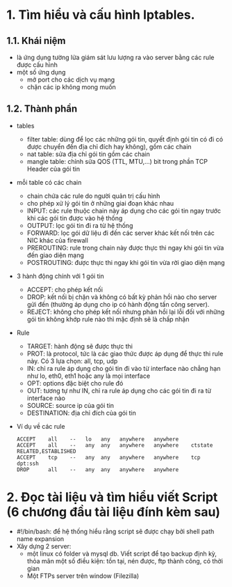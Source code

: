 # 1. Tìm hiểu và cấu hình Iptables.
## 1.1. Khái niệm
- là ứng dụng tường lửa giám sát lưu lượng ra vào server bằng các rule được cấu hình
- một số ứng dụng
  - mở port cho các dịch vụ mạng
  - chặn các ip không mong muốn

## 1.2. Thành phần
- tables 
  - filter table: dùng để lọc các những gói tin, quyết định gói tin có đi có được chuyển đến địa chỉ đích hay không), gồm các chain
  - nat table: sửa địa chỉ gói tin gồm các chain
  - mangle table: chỉnh sửa QOS (TTL, MTU,...) bit trong phần TCP Header của gói tin
- mỗi table có các chain
  - chain chứa các rule do người quản trị cấu hình
  - cho phép xử lý gói tin ở những giai đoạn khác nhau
  - INPUT: các rule thuộc chain này áp dụng cho các gói tin ngay trước khi các gói tin được vào hệ thống 
  - OUTPUT: lọc gói tin đi ra từ hệ thống
  - FORWARD: lọc gói dữ liệu đi đến các server khác kết nối trên các NIC khác của firewall
  - PREROUTING: rule trong chain này được thực thi ngay khi gói tin vừa đến giao diện mạng
  - POSTROUTING: được thực thi ngay khi gói tin vừa rời giao diện mạng

- 3 hành động chính với 1 gói tin
  - ACCEPT: cho phép kết nối
  - DROP: kết nối bị chặn và không có bất kỳ phản hồi nào cho server gửi đến (thường áp dụng cho ip có hành động tấn công server).
  - REJECT: không cho phép kết nối nhưng phản hồi lại lỗi 
đối với những gói tin không khớp rule nào thì mặc định sẽ là chấp nhận
- Rule
  - TARGET: hành động sẽ được thực thi
  - PROT: là protocol, tức là các giao thức được áp dụng để thực thi rule này. Có 3 lựa chọn: all, tcp, udp
  - IN: chỉ ra rule áp dụng cho gói tin đi vào từ interface nào chẳng hạn như lo, eth0, eth1 hoặc any là mọi interface
  - OPT: options đặc biệt cho rule đó
  - OUT: tương tự như IN, chỉ ra rule áp dụng cho các gói tin đi ra từ interface nào
  - SOURCE: source ip của gói tin
   - DESTINATION: địa chỉ đích của gói tin

- Ví dụ về các rule
   ```
   ACCEPT    all    --   lo   any   anywhere   anywhere
   ACCEPT    all    --   any  any   anywhere   anywhere    ctstate  RELATED,ESTABLISHED
   ACCEPT    tcp    --   any  any   anywhere   anywhere    tcp      dpt:ssh
   DROP      all    --   any  any   anywhere   anywhere
   ``` 

# 2. Đọc tài liệu và tìm hiểu viết Script (6 chương đầu tài liệu đính kèm sau)
- #!/bin/bash: để hệ thống hiểu rằng script sẽ được chạy bởi shell
path name expansion
- Xây dựng 2 server:
  - một linux có folder và mysql db. Viết script để tạo backup định kỳ, thỏa mãn một số điều kiện: tồn tại, nén được, ftp thành công, có thời gian
  - Một FTPs server trên window  (Filezilla)




